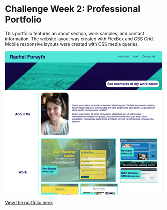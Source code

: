 # Challenge Week 2: Professional Portfolio

This portfolio features an about section, work samples, and contact information. The website layout was created with FlexBox and CSS Grid. Mobile responsive layouts were created with CSS media queries.

![Screenshot of Portfolio](/assets/images/PortfolioScreenshot.png)

[View the portfolio here.](https://tarrantrl.github.io/portfolio/)